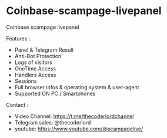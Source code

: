 # Coinbase-scampage-livepanel

Coinbase scampage livepanel

Features :
* Panel & Telegram Result
* Anti-Bot Protection
* Logs of visitors
* OneTime Access 
* Handlers Access 
* Sessions
* Full browser infos & operating system & user-agent
* Supported ON PC / Smartphones


Contact :
* Video Channel:  https://t.me/thecoderlordchannel
* Telegram sales: @thecoderlord
* youtube:        https://www.youtube.com/@scampagelive/


